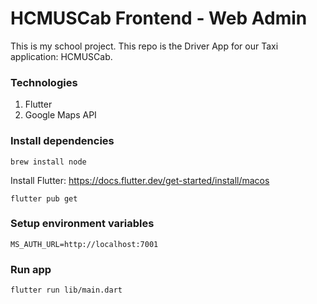 # HCMUSCab Frontend - Web Admin

This is my school project. This repo is the Driver App for our Taxi application: HCMUSCab.

### Technologies

1. Flutter
2. Google Maps API

### Install dependencies

```
brew install node
```

Install Flutter: https://docs.flutter.dev/get-started/install/macos

```
flutter pub get
```

### Setup environment variables

```
MS_AUTH_URL=http://localhost:7001
```

### Run app

```
flutter run lib/main.dart

```
